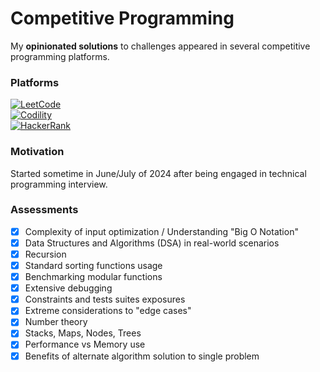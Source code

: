 # Competitive Programming
My **opinionated solutions** to challenges appeared in several competitive programming platforms.

### Platforms
[![LeetCode](https://img.shields.io/badge/-LeetCode-24292E?style=for-the-badge&logo=LeetCode&logoColor=FFA116)](https://leetcode.com/u/fireclouu)<br>
[![Codility](https://img.shields.io/badge/-Codility-FFA116?style=for-the-badge&logo=Codility)](https://www.codility.com)<br>
[![HackerRank](https://img.shields.io/badge/-Hackerrank-2EC866?style=for-the-badge&logo=HackerRank&logoColor=white)](https://hackerrank.com)

### Motivation
Started sometime in June/July of 2024 after being engaged in technical programming interview.

### Assessments
- [x] Complexity of input optimization / Understanding "Big O Notation"
- [x] Data Structures and Algorithms (DSA) in real-world scenarios
- [x] Recursion
- [x] Standard sorting functions usage
- [x] Benchmarking modular functions
- [x] Extensive debugging
- [x] Constraints and tests suites exposures
- [x] Extreme considerations to "edge cases"
- [x] Number theory
- [x] Stacks, Maps, Nodes, Trees
- [x] Performance vs Memory use
- [x] Benefits of alternate algorithm solution to single problem

